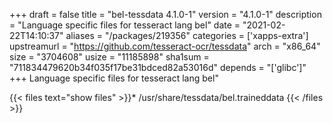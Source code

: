 +++
draft = false
title = "bel-tessdata 4.1.0-1"
version = "4.1.0-1"
description = "Language specific files for tesseract lang bel"
date = "2021-02-22T14:10:37"
aliases = "/packages/219356"
categories = ['xapps-extra']
upstreamurl = "https://github.com/tesseract-ocr/tessdata"
arch = "x86_64"
size = "3704608"
usize = "11185898"
sha1sum = "711834479620b34f035f17be31bdced82a53016d"
depends = "['glibc']"
+++
Language specific files for tesseract lang bel"

{{< files text="show files" >}}* /usr/share/tessdata/bel.traineddata
{{< /files >}}